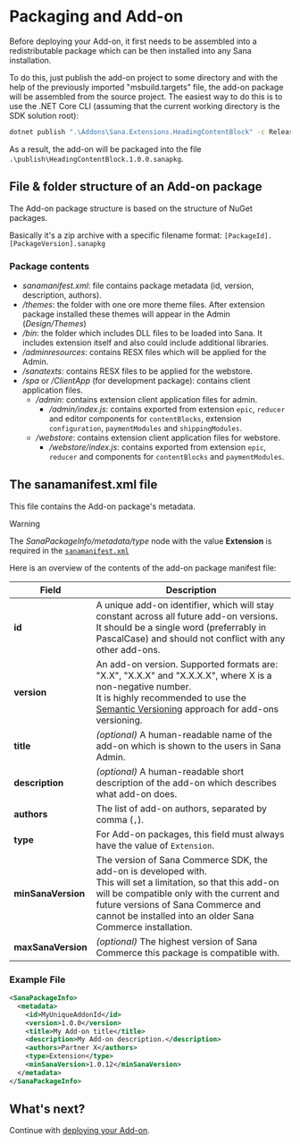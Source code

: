 # Packaging and Add-on

Before deploying your Add-on, it first needs to be assembled into a redistributable package which can be then installed into any Sana installation.

To do this, just publish the add-on project to some directory and with the help of the previously imported "msbuild.targets" file, the add-on package will be assembled from the source project.
The easiest way to do this is to use the .NET Core CLI (assuming that the current working directory is the SDK solution root):
```sh
dotnet publish ".\Addons\Sana.Extensions.HeadingContentBlock" -c Release -o ".\publish"
```

As a result, the add-on will be packaged into the file `.\publish\HeadingContentBlock.1.0.0.sanapkg`.

## File & folder structure of an Add-on package

The Add-on package structure is based on the structure of NuGet packages.

Basically it's a zip archive with a specific filename format: `[PackageId].[PackageVersion].sanapkg`

### Package contents

- _sanamanifest.xml_: file contains package metadata (id, version, description, authors).
- _/themes_: the folder with one ore more theme files. After extension package installed these themes will appear in the Admin (_Design/Themes_)
- _/bin_: the folder which includes DLL files to be loaded into Sana. It includes extension itself and also could include additional libraries.
- _/adminresources_: contains RESX files which will be applied for the Admin.
- _/sanatexts_: contains RESX files to be applied for the webstore.
- _/spa_ or _/ClientApp_ (for development package): contains client application files.
  - _/admin_: contains extension client application files for admin.
    - _/admin/index.js_: contains exported from extension `epic`, `reducer` and editor components for `contentBlocks`, extension `configuration`, `paymentModules` and `shippingModules`.
  - _/webstore_: contains extension client application files for webstore.
    - _/webstore/index.js_: contains exported from extension `epic`, `reducer` and components for `contentBlocks` and `paymentModules`.

## The sanamanifest.xml file

This file contains the Add-on package's metadata.

> [!WARNING]
> The _SanaPackageInfo/metadata/type_ node with the value **Extension** is required in the [`sanamanifest.xml`](sanamanifest-file.md)

Here is an overview of the contents of the add-on package manifest file:

| Field | Description |
| --- | --- |
| **id** | A unique add-on identifier, which will stay constant across all future add-on versions.<br/>It should be a single word (preferrably in PascalCase) and should not conflict with any other add-ons. |
| **version** | An add-on version. Supported formats are: "X.X", "X.X.X" and "X.X.X.X", where X is a non-negative number.<br/>It is highly recommended to use the [Semantic Versioning](https://semver.org/) approach for add-ons versioning. |
| **title** | *(optional)* A human-readable name of the add-on which is shown to the users in Sana Admin. |
| **description** | *(optional)* A human-readable short description of the add-on which describes what add-on does. |
| **authors** | The list of add-on authors, separated by comma (`,`). |
| **type** | For Add-on packages, this field must always have the value of `Extension`. |
| **minSanaVersion** | The version of Sana Commerce SDK, the add-on is developed with.<br/>This will set a limitation, so that this add-on will be compatible only with the current and future versions of Sana Commerce and cannot be installed into an older Sana Commerce installation. |
| **maxSanaVersion** | *(optional)* The highest version of Sana Commerce this package is compatible with. |

### Example File

```xml
<SanaPackageInfo>
  <metadata>
    <id>MyUniqueAddonId</id>
    <version>1.0.0</version>
    <title>My Add-on title</title>
    <description>My Add-on description.</description>
    <authors>Partner X</authors>
    <type>Extension</type>
    <minSanaVersion>1.0.12</minSanaVersion>
  </metadata>
</SanaPackageInfo>
```

## What's next?

Continue with [deploying your Add-on](deployment.md).